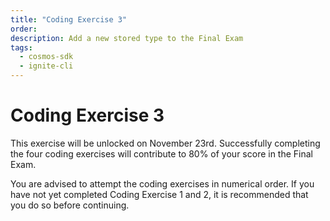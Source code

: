 ```yaml
---
title: "Coding Exercise 3"
order:
description: Add a new stored type to the Final Exam
tags:
  - cosmos-sdk
  - ignite-cli
---
```


# Coding Exercise 3

This exercise will be unlocked on November 23rd. Successfully completing the four coding exercises will contribute to 80% of your score in the Final Exam.

You are advised to attempt the coding exercises in numerical order. If you have not yet completed Coding Exercise 1 and 2, it is recommended that you do so before continuing.

<!--
**Coding Exercise 3** is now accessible in your personal repo. Click [here](https://git.academy.b9lab.com/ida-p5-final-exam/student-projects) to go to the Academy Gitlab server and open your project's merge requests page.

To complete this exercise, in effect you need to a new stored type with Ignite CLI. An experienced developer can tackle it in 2 hours.

<HighlightBox type="note">

The four Coding Exercises are worth 80% of your Final Exam score collectively. 

You are free to attempt this exercise now, or you can wait until the Final Exam period officially begins on January 4th, 2024. The absolute deadline for attempting the exercise is February 1st.

</HighlightBox>

When you complete the exercise you will be able to see your score directly. You can repeat this exercise as often as you like if you want to improve your score.
-->
